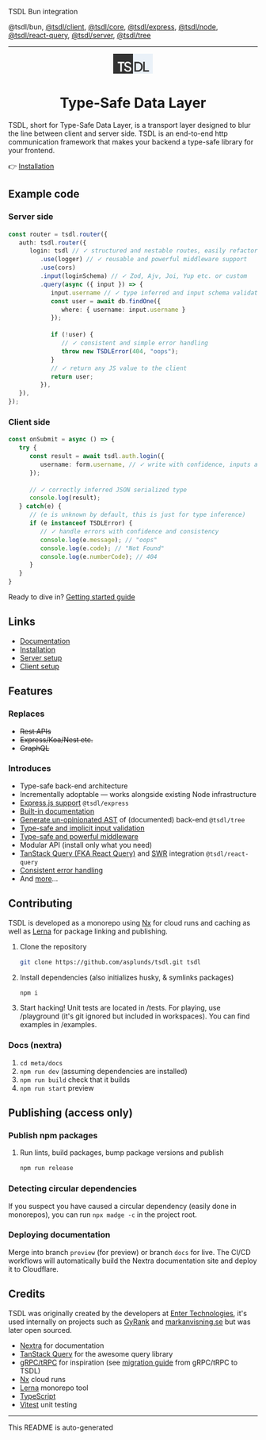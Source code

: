 [//]: <> (AUTO GENERATED - DO NOT EDIT ME. EDIT README IN PROJECT ROOT)

TSDL Bun integration

@tsdl/bun, [@tsdl/client](https://npmjs.com/package/@tsdl/client), [@tsdl/core](https://npmjs.com/package/@tsdl/core), [@tsdl/express](https://npmjs.com/package/@tsdl/express), [@tsdl/node](https://npmjs.com/package/@tsdl/node), [@tsdl/react-query](https://npmjs.com/package/@tsdl/react-query), [@tsdl/server](https://npmjs.com/package/@tsdl/server), [@tsdl/tree](https://npmjs.com/package/@tsdl/tree)

***
<div align="center">
<img src="https://raw.githubusercontent.com/asplunds/tsdl/main/meta/docs/components/misc/Logo/logo.svg" alt="drawing" width="80"/> <h1>Type-Safe Data Layer</h1> <p></p>
</div>

TSDL, short for Type-Safe Data Layer, is a transport layer designed to blur the line between client and server side. TSDL is an end-to-end http communication framework that makes your backend a type-safe library for your frontend.

👉 [Installation](https://tsdl.asplund.dev/docs/getting-started/installation)

## Example code

### Server side
```ts
const router = tsdl.router({
   auth: tsdl.router({
      login: tsdl // ✓ structured and nestable routes, easily refactored
         .use(logger) // ✓ reusable and powerful middleware support
         .use(cors)
         .input(loginSchema) // ✓ Zod, Ajv, Joi, Yup etc. or custom
         .query(async ({ input }) => {
            input.username // ✓ type inferred and input schema validated
            const user = await db.findOne({
               where: { username: input.username }
            });

            if (!user) {
               // ✓ consistent and simple error handling
               throw new TSDLError(404, "oops");
            }
            // ✓ return any JS value to the client
            return user;
         }),
   }),
});
```

### Client side
```ts
const onSubmit = async () => {
   try {
      const result = await tsdl.auth.login({
         username: form.username, // ✓ write with confidence, inputs are type safe
      });

      // ✓ correctly inferred JSON serialized type
      console.log(result);
   } catch(e) {
      // (e is unknown by default, this is just for type inference)
      if (e instanceof TSDLError) {
         // ✓ handle errors with confidence and consistency
         console.log(e.message); // "oops"
         console.log(e.code); // "Not Found"
         console.log(e.numberCode); // 404
      }
   }
}
```
Ready to dive in? [Getting started guide](https://tsdl.asplund.dev/docs/getting-started/introduction)
## Links

- [Documentation](https://tsdl.asplund.dev/docs/getting-started/introduction)
- [Installation](https://tsdl.asplund.dev/docs/getting-started/installation)
- [Server setup](https://tsdl.asplund.dev/docs/getting-started/server-code-setup)
- [Client setup](https://tsdl.asplund.dev/docs/getting-started/client-code-setup)

## Features

### Replaces

- ~~Rest APIs~~
- ~~Express/Koa/Nest etc.~~
- ~~GraphQL~~

### Introduces

- Type-safe back-end architecture
- Incrementally adoptable — works alongside existing Node infrastructure
- [Express.js support](https://tsdl.asplund.dev/docs/getting-started/server-code-setup) `@tsdl/express`
- [Built-in documentation](https://tsdl.asplund.dev/docs/api/documented)
- [Generate un-opinionated AST](https://tsdl.asplund.dev/docs/api/documented#auto-docs) of (documented) back-end `@tsdl/tree`
- [Type-safe and implicit input validation](https://tsdl.asplund.dev/docs/api/input)
- [Type-safe and powerful middleware](https://tsdl.asplund.dev/docs/api/middleware)
- Modular API (install only what you need)
- [TanStack Query (FKA React Query)](https://tanstack.com/query/latest/docs/react/overview) and [SWR](https://swr.vercel.app/) integration `@tsdl/react-query`
- [Consistent error handling](https://tsdl.asplund.dev/docs/api/TSDLError)
- And [more](https://tsdl.asplund.dev)...

## Contributing

TSDL is developed as a monorepo using [Nx](https://nx.dev/) for cloud runs and caching as well as [Lerna](https://lerna.js.org/) for package linking and publishing.

1. Clone the repository
   ```sh
   git clone https://github.com/asplunds/tsdl.git tsdl
   ```
2. Install dependencies (also initializes husky, & symlinks packages)
   ```sh
   npm i
   ```
3. Start hacking! Unit tests are located in /tests. For playing, use /playground (it's git ignored but included in workspaces). You can find examples in /examples.

### Docs (nextra)

1. `cd meta/docs`
2. `npm run dev` (assuming dependencies are installed)
3. `npm run build` check that it builds
4. `npm run start` preview

## Publishing (access only)

### Publish npm packages

1. Run lints, build packages, bump package versions and publish
   ```sh
   npm run release
   ```

### Detecting circular dependencies

If you suspect you have caused a circular dependency (easily done in monorepos), you can run `npx madge -c` in the project root.

### Deploying documentation

Merge into branch `preview` (for preview) or branch `docs` for live. The CI/CD workflows will automatically build the Nextra documentation site and deploy it to Cloudflare.

## Credits

TSDL was originally created by the developers at [Enter Technologies](https://entertech.se), it's used internally on projects such as [GyRank](https://gyrank.se) and [markanvisning.se](https://markanvisning.se) but was later open sourced.

- [Nextra](https://nextra.site/) for documentation
- [TanStack Query](https://tanstack.com/query/latest/docs/react/overview) for the awesome query library
- [gRPC/tRPC](https://trpc.io/) for inspiration (see [migration guide](https://tsdl.asplund.dev) from gRPC/tRPC to TSDL)
- [Nx](https://nx.dev/) cloud runs
- [Lerna](https://lerna.js.org/) monorepo tool
- [TypeScript](https://typescriptlang.org/)
- [Vitest](https://vitest.dev/) unit testing

***
This README is auto-generated